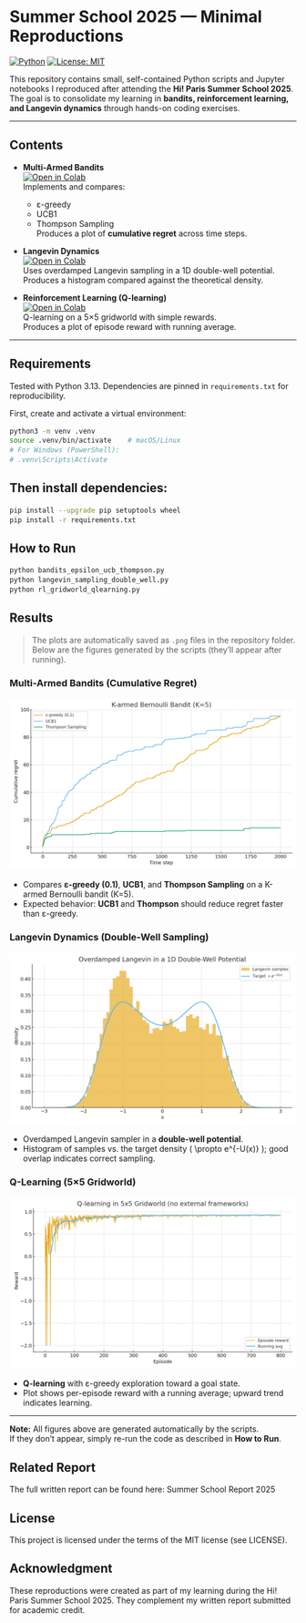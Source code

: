# Summer School 2025 — Minimal Reproductions

[![Python](https://img.shields.io/badge/Python-3.13-blue)](https://www.python.org/downloads/release/python-3130/)
[![License: MIT](https://img.shields.io/badge/License-MIT-green.svg)](LICENSE)

This repository contains small, self-contained Python scripts and Jupyter notebooks I reproduced after attending the **Hi! Paris Summer School 2025**.  
The goal is to consolidate my learning in **bandits, reinforcement learning, and Langevin dynamics** through hands-on coding exercises.

---

## Contents

- **Multi-Armed Bandits**  
  [![Open in Colab](https://colab.research.google.com/assets/colab-badge.svg)](
  https://colab.research.google.com/github/md-naim-hassan-saykat/summer-school-2025-reproductions/blob/main/bandits_epsilon_ucb_thompson.ipynb)  
  Implements and compares:
  - ε-greedy
  - UCB1
  - Thompson Sampling  
  Produces a plot of **cumulative regret** across time steps.

- **Langevin Dynamics**  
  [![Open in Colab](https://colab.research.google.com/assets/colab-badge.svg)](
  https://colab.research.google.com/github/md-naim-hassan-saykat/summer-school-2025-reproductions/blob/main/langevin_sampling_double_well.ipynb)  
  Uses overdamped Langevin sampling in a 1D double-well potential.  
  Produces a histogram compared against the theoretical density.

- **Reinforcement Learning (Q-learning)**  
  [![Open in Colab](https://colab.research.google.com/assets/colab-badge.svg)](
  https://colab.research.google.com/github/md-naim-hassan-saykat/summer-school-2025-reproductions/blob/main/rl_gridworld_qlearning.ipynb)  
  Q-learning on a 5×5 gridworld with simple rewards.  
  Produces a plot of episode reward with running average.

---

## Requirements  
Tested with Python 3.13. Dependencies are pinned in `requirements.txt` for reproducibility.

First, create and activate a virtual environment:

```bash
python3 -m venv .venv
source .venv/bin/activate    # macOS/Linux
# For Windows (PowerShell):
# .venv\Scripts\Activate
```

## Then install dependencies:

```bash
pip install --upgrade pip setuptools wheel
pip install -r requirements.txt
```

## How to Run
```bash
python bandits_epsilon_ucb_thompson.py
python langevin_sampling_double_well.py
python rl_gridworld_qlearning.py
```
## Results
> The plots are automatically saved as `.png` files in the repository folder. 
Below are the figures generated by the scripts (they’ll appear after running).

### Multi-Armed Bandits (Cumulative Regret)
[![Bandit result](bandit_cumulative_regret.png)](bandit_cumulative_regret.png)

- Compares **ε-greedy (0.1)**, **UCB1**, and **Thompson Sampling** on a K-armed Bernoulli bandit (K=5).
- Expected behavior: **UCB1** and **Thompson** should reduce regret faster than ε-greedy.

### Langevin Dynamics (Double-Well Sampling)
[![Langevin result](langevin_double_well.png)](langevin_double_well.png)

- Overdamped Langevin sampler in a **double-well potential**.
- Histogram of samples vs. the target density \( \propto e^{-U(x)} \); good overlap indicates correct sampling.

### Q-Learning (5×5 Gridworld)
[![Q-learning result](gridworld_qlearning_rewards.png)](gridworld_qlearning_rewards.png)

- **Q-learning** with ε-greedy exploration toward a goal state.
- Plot shows per-episode reward with a running average; upward trend indicates learning.

---

**Note:** All figures above are generated automatically by the scripts.  
If they don’t appear, simply re-run the code as described in **How to Run**. 

## Related Report
The full written report can be found here: Summer School Report 2025

## License
This project is licensed under the terms of the MIT license (see LICENSE).

## Acknowledgment
These reproductions were created as part of my learning during the Hi! Paris Summer School 2025.
They complement my written report submitted for academic credit.
